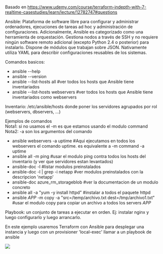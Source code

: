 Basado en https://www.udemy.com/course/terraform-indepth-with-7-realtime-casestudies/learn/lecture/12782747#questions

Ansible: Plataforma de software libre para configurar y administrar ordenadores, ejecuciones de tareas ad hoc y administración de configuraciones. Adicionalmente, Ansible es categorizado como una herramienta de orquestación. Gestiona nodos a través de SSH y no requiere ningún software remoto adicional (excepto Python 2.4 o posterior​) para instalarlo. Dispone de módulos que trabajan sobre JSON. Nativamente utiliza YAML para describir configuraciones reusables de los sistemas.

Comandos basicos:
- ansible --help
- ansible --version
- ansible --list-hosts all    #ver todos los hosts que Ansible tiene inventariados
- ansible --list-hosts webservers    #ver todos los hosts que Ansible tiene inventariados como webservers

Inventario: /etc/ansible/hosts donde poner los servidores agrupados por rol (webservers, dbservers, ...)

Ejemplos de comandos
<br>Nota1: si no usamos el -m es que estamos usando el modulo command
<br>Nota2: -a son los argumentos del comando
- ansible webservers -a uptime    #Aqui ejecutamos en todos los webservers el comando uptime. es equivalente a -m command -a uptime
- ansible all -m ping   #usar el modulo ping contra todos los hosts del inventario (y ver que servidores estan levantados)
- ansible-doc -l    #listar modulos preinstalados
- ansible-doc -l | grep -i netapp  #ver modulos preinstalados con la descripcion 'netapp'
- ansible-doc azure_rm_storageblob  #ver la documentacion de un modulo concreto
- ansible all -a "yum -y install httpd"   #instalar a todos el paquete httpd
- ansible *APP* -m copy -a "src=/temp/archivo.txt dest=/tmp/archivo1.txt"   #usar el modulo copy para copiar un archivo a todos los servers *APP*

Playbook: un conjunto de tareas a ejecutar en orden. Ej: instalar nginx y luego configurarlo y luego arrancarlo.

En este ejemplo usaremos Terraform con Ansible para desplegar una instancia y luego con un provisioner 'local-exec' llamar a un playbook de ansible

<img src="Terraform+Ansible.JPG">

